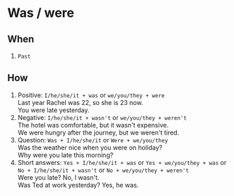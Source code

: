 # Was / were
## When
1. `Past`
## How
1. Positive: `I/he/she/it + was` or `we/you/they + were`  
Last year Rachel was 22, so she is 23 now.  
You were late yesterday.
2. Negative: `I/he/she/it + wasn't` or `we/you/they + weren't`  
The hotel was comfortable, but it wasn't expensive.  
We were hungry after the journey, but we weren't tired.
3. Question: `Was + I/he/she/it` or `Were + we/you/they`  
Was the weather nice when you were on holiday?  
Why were you late this morning?
4. Short answers: `Yes + I/he/she/it + was` or `Yes + we/you/they + was` or `No + I/he/she/it + wasn't` or `No + we/you/they + weren't`  
Were you late? No, I wasn't.  
Was Ted at work yesterday? Yes, he was.
